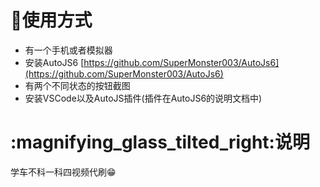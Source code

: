 # :cowboy_hat_face:使用方式
* 有一个手机或者模拟器
* 安装AutoJS6 [https://github.com/SuperMonster003/AutoJs6](https://github.com/SuperMonster003/AutoJs6)
* 有两个不同状态的按钮截图
* 安装VSCode以及AutoJS插件(插件在AutoJS6的说明文档中)

# :magnifying_glass_tilted_right:说明
学车不科一科四视频代刷😁

